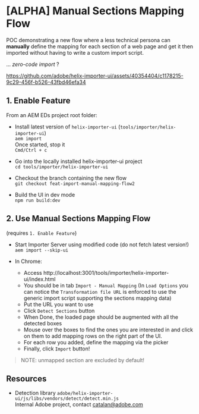 [ALPHA] Manual Sections Mapping Flow
===

POC demonstrating a new flow where a less technical persona can **manually** define the mapping for each section of a web page and get it then imported without having to write a custom import script.

... *zero-code import* ?



https://github.com/adobe/helix-importer-ui/assets/40354404/c1178215-9c29-456f-b526-43fbd46efa34



## 1. Enable Feature

From an AEM EDs project root folder:

* Install latest version of `helix-importer-ui` (`tools/importer/helix-importer-ui`)  
  `aem import`  
  Once started, stop it  
  `Cmd/Ctrl + c`
  
* Go into the locally installed helix-importer-ui project  
  `cd tools/importer/helix-importer-ui`

* Checkout the branch containing the new flow  
  `git checkout feat-import-manual-mapping-flow2`

* Build the UI in dev mode  
  `npm run build:dev`


## 2. Use Manual Sections Mapping Flow

(requires `1. Enable Feature`)

* Start Importer Server using modified code (do not fetch latest version!)  
  `aem import --skip-ui` 

* In Chrome:
  * Access http://localhost:3001/tools/importer/helix-importer-ui/index.html
  * You should be in tab `Import - Manual Mapping`
    (In `Load Options` you can notice the `Transformation file URL` is enforced to
    use the generic import script supporting the sections mapping data)
  * Put the URL you want to use
  * Click `Detect Sections` button
  * When Done, the loaded page should be augmented with all the detected boxes
  * Mouse over the boxes to find the ones you are interested in and click on them
    to add mapping rows on the right part of the UI.
  * For each row you added, define the mapping via the picker
  * Finally, click `Import` button!

> NOTE: unmapped section are excluded by default!


## Resources

* Detection library `adobe/helix-importer-ui/js/libs/vendors/detect/detect.min.js`  
  Internal Adobe project, contact catalan@adobe.com
